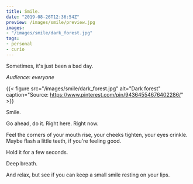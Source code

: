 ```yaml
---
title: Smile.
date: "2019-08-26T12:36:54Z"
preview: /images/smile/preview.jpg
images:
- "/images/smile/dark_forest.jpg"
tags:
- personal
- curio
---
```


Sometimes, it's just been a bad day.

*Audience: everyone*
<!--more-->
{{< figure src="/images/smile/dark_forest.jpg"
           alt="Dark forest"
           caption="Source: https://www.pinterest.com/pin/94364554676402286/" >}}

Smile.

Go ahead, do it. Right here. Right now.

Feel the corners of your mouth rise, your cheeks tighten, your eyes crinkle.
Maybe flash a little teeth, if you're feeling good.

Hold it for a few seconds.

Deep breath.

And relax, but see if you can keep a small smile resting on your lips.
